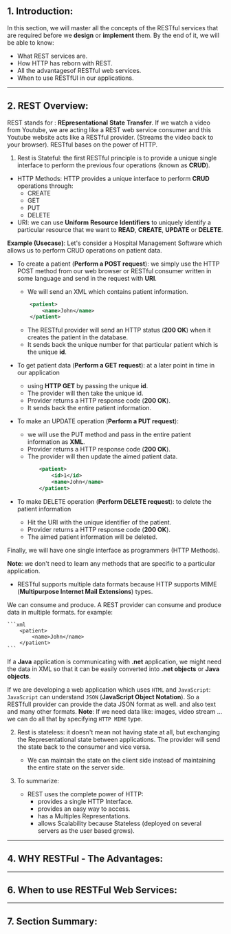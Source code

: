 ## 1. Introduction:
In this section, we will master all the concepts of the RESTful services that are required before we **design** or **implement** them.
By the end of it, we will be able to know:
* What REST services are.
* How HTTP has reborn with REST.
* All the advantagesof RESTful web services.
* When to use RESTfUl in our applications.

***

## 2. REST Overview:
REST stands for : **REpresentational** **State** **Transfer**. 
If we watch a video from Youtube, we are acting like a REST web service consumer and this Youtube website acts like a RESTful provider.
(Streams the video back to your browser).
RESTful bases on the power of HTTP.

1. Rest is Stateful: the first RESTful principle is to provide a unique single interface to perform the previous four operations (known as **CRUD**).
  * HTTP Methods: HTTP provides a unique interface to perform **CRUD** operations through:
    * CREATE
    * GET
    * PUT
    * DELETE
  * URI: we can use **Uniform** **Resource** **Identifiers** to uniquely identify a particular resource that we want 
  to **READ**, **CREATE**, **UPDATE** or **DELETE**.
  
**Example (Usecase)**: Let's consider a Hospital Management Software which allows us to perform CRUD operations on patient data.
* To create a patient (**Perform a POST request**): 
we simply use the HTTP POST method from our web browser or RESTful consumer written in some language and send
in the request with **URI**.
    * We will send an XML which contains patient information.
    ```xml
        <patient>
            <name>John</name>
        </patient>
    ```
    * The RESTful provider will send an HTTP status (**200 OK**) when it creates the patient in the database.
    * It sends back the unique number for that particular patient which is the unique **id**.
* To get patient data (**Perform a GET request**): at a later point in time in our application 
    * using **HTTP GET** by passing the unique **id**.
    * The provider will then take the unique id.
    * Provider returns a HTTP response code (**200 OK**).
    * It sends back the entire patient information.
* To make an UPDATE operation (**Perform a PUT request**):
    * we will use the PUT method and pass in the entire patient information as **XML**. 
    * Provider returns a HTTP response code (**200 OK**).
    * The provider will then update the aimed patient data.
    ```xml
           <patient>
               <id>1</id>
               <name>John</name>
           </patient>
    ```
  
* To make DELETE operation (**Perform DELETE request**): to delete the patient information
    * Hit the URI with the unique identifier of the patient.
    * Provider returns a HTTP response code (**200 OK**).
    * The aimed patient information will be deleted.
    
Finally, we will have one single interface as programmers (HTTP Methods).

**Note**: we don't need to learn any methods that are specific to a particular application.

* RESTful supports multiple data formats because HTTP supports MIME (**Multipurpose Internet Mail Extensions**) types.

We can consume and produce. A REST provider can consume and produce data in multiple formats. for example:

    ```xml 
        <patient>
            <name>John</name>
        </patient>
    ```
If a **Java** application is communicating with **.net** application, we might need the data in XML so that it can be easily converted into
**.net objects** or **Java objects**.

If we are developing a web application which uses `HTML` and `JavaScript`:
`JavaScript` can understand `JSON` (**JavaScript Object Notation**). So a RESTfull provider can provide the data JSON format as well. and also
text and many other formats. 
**Note**: If we need data like: images, video stream ... we can do all that by specifying `HTTP MIME` type.

2. Rest is stateless: it doesn't mean not having state at all, but exchanging the Representational state between applications.
The provider will send the state back to the consumer and vice versa.
    * We can maintain the state on the client side instead of maintaining the entire state on the server side.
    
3. To summarize:
   * REST uses the complete power of HTTP:
        * provides a single HTTP Interface.
        * provides an easy way to access.
        * has a Multiples Representations.
        * allows Scalability because Stateless (deployed on several servers as the user based grows). 

***

## 4. WHY RESTFul  - The  Advantages:

***

## 6. When to use RESTFul Web Services:

***

## 7. Section Summary: